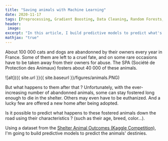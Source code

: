```yaml
---
title: "Saving animals with Machine Learning"
date: 2020-11-17
tags: [Preprocessing, Gradient Boosting, Data Cleaning, Random Forests, Kaggle]
header:
 image: 
excerpt: "In this article, I build predictive models to predict what's going to happen to animals abandonned in shelters."
mathjax: "true"
---
```



About 100 000 cats and dogs are abandonned by their owners every year in France. Some of them are left to a cruel fate, and on some rare occasions have to be taken away from their owners for abuse.
The SPA (Société de Protection des Animaux) fosters about 40 000 of these animals. 


![alt]({{ site.url }}{{ site.baseurl }}/figures/animals.PNG)

But what happens to them after that ? 
Unfortunately, with the ever-increasing number of abandonned animals, some can stay fostered long enough to die in the shelter. Others may even have to be euthanized. And a lucky few are offered a new home after being adopted.

Is it possible to predict what happens to these fostered animals down the road using their characteristics ? (such as their age, breed, color...).

Using a dataset from the [Shelter Animal Outcomes (Kaggle Competition)](https://www.kaggle.com/c/shelter-animal-outcomes/overview), I'm going to build predictive models to predict the animals' destinies. 



